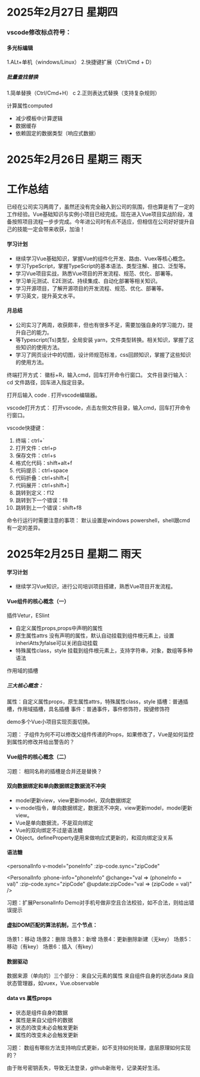 # 2025年2月27日 星期四 
 ### vscode修改标点符号：
 #### 多光标编辑
 1.ALt+单机（windows/Linux）
 2.快捷键扩展（Ctrl/Cmd + D）

 ##### 批量查找替换
1.简单替换（Ctrl/Cmd+H） c
2.正则表达式替换（支持复杂规则）

计算属性computed
- 减少模板中计算逻辑
- 数据缓存
- 依赖固定的数据类型（响应式数据）

 














# 2025年2月26日 星期三 雨天

# 工作总结
已经在公司实习两周了，虽然还没有完全融入到公司的氛围，但也算是有了一定的工作经验。Vue基础知识与实例小项目已经完成。现在进入Vue项目实战阶段，准备按照项目流程一步步完成。今年进公司时有点不适应，但相信在公司好好提升自己的技能一定会带来收获，加油！

#### 学习计划
- 继续学习Vue基础知识，掌握Vue的组件化开发、路由、Vuex等核心概念。
- 学习TypeScript，掌握TypeScript的基本语法、类型注解、接口、泛型等。
- 学习Vue项目实战，熟悉Vue项目的开发流程、规范、优化、部署等。
- 学习单元测试、E2E测试、持续集成、自动化部署等相关知识。
- 学习开源项目，了解开源项目的开发流程、规范、优化、部署等。
- 学习英文，提升英文水平。

#### 月总结
- 公司实习了两周，收获颇丰，但也有很多不足，需要加强自身的学习能力，提升自己的能力。
- 等Typescript(Ts)类型，全局安装 yarn，文件类型转换。相关知识，掌握了这些知识的使用方法。
- 学习了网页设计中的切图，设计师规范标准，css回顾知识，掌握了这些知识的使用方法。


终端打开方式：
徽标+R，输入cmd，回车打开命令行窗口。
文件目录行输入：cd 文件路径，回车进入指定目录。

打开后输入 code . 打开vscode编辑器。

vscode打开方式：
打开vscode，点击左侧文件目录，输入cmd，回车打开命令行窗口。

vscode快捷键：
1. 终端：ctrl+`
2. 打开文件：ctrl+p
3. 保存文件：ctrl+s
4. 格式化代码：shift+alt+f
5. 代码提示：ctrl+space
6. 代码折叠：ctrl+shift+[
7. 代码展开：ctrl+shift+]
8. 跳转到定义：f12
9. 跳转到下一个错误：f8
10. 跳转到上一个错误：shift+f8

命令行运行时需要注意的事项：
默认设置是windows powershell，shell跟cmd有一定的差异。
<!---      

### npm install -g rimraf   // 先进行全局安装

### rimraf node_modules   // 进行删除   


-->


# 2025年2月25日 星期二 雨天

#### 学习计划  

- 继续学习Vue知识，进行公司培训项目搭建，熟悉Vue项目开发流程。
#### Vue组件的核心概念（一）
插件Vetur，ESlint
- 自定义属性props,props中声明的属性
- 原生属性attrs 没有声明的属性，默认自动挂载到组件根元素上，设置inheriAtts为false可以关闭自动挂载
- 特殊属性class，style 挂载到组件根元素上，支持字符串，对象，数组等多种语法

<template slot="XXX"></template>
<template v-slot="XXX"></template>

作用域的插槽
<template slot="XXX" slot-scope="scope">...</template>
<template v-slot:XXX="props">...</template>

##### 三大核心概念：
属性：自定义属性props，原生属性attrs，特殊属性class，style
插槽：普通插槽，作用域插槽，具名插槽
事件：普通事件，事件修饰符，按键修饰符

demo多个Vue小项目实现页面切换。

习题：
子组件为何不可以修改父组件传递的Props，如果修改了，Vue是如何监控到属性的修改并给出警告的？ 

#### Vue组件的核心概念（二）
习题：
相同名称的插槽是合并还是替换？

#### 双向数据绑定和单向数据绑定数据流不冲突

- model更新view，view更新model，双向数据绑定  
- v-model指令，单向数据绑定，数据流不冲突，view更新model，model更新view。
- Vue是单向数据流，不是双向绑定
- Vue的双向绑定不过是语法糖
- Object。defineProperty是用来做响应式更新的，和双向绑定没关系

#### 语法糖
<personalInfo
  v-model="poneInfo"
  :zip-code.sync="zipCode"
>

<PersonalInfo
  :phone-info="phoneInfo"
  @change="val => (phoneInfo = val)"
  :zip-code.sync="zipCode"
  @update:zipCode="val => (zipCode = val)"
/>

习题：扩展Personallnfo Demo对手机号做非空且合法校验，如不合法，则给出错误提示

#### 虚拟DOM匹配的算法机制，三个节点：
场景1：移动
场景2：删除
场景3：新增
场景4：更新删除新建（无key）
场景5：移动（有key）
场景6：插入（有key）

#### 数据驱动
数据来源（单向的）三个部分：
来自父元素的属性
来自组件自身的状态data
来自状态管理器，如vuex，Vue.observable

#### data vs 属性props
- 状态是组件自身的数据
- 属性是来自父组件的数据 
- 状态的改变未必会触发更新
- 属性的改变未必会触发更新


习题：
数组有哪些方法支持响应式更新，如不支持如何处理，底层原理如何实现的？

由于账号密钥丢失，导致无法登录，github新账号，记录美好生活。